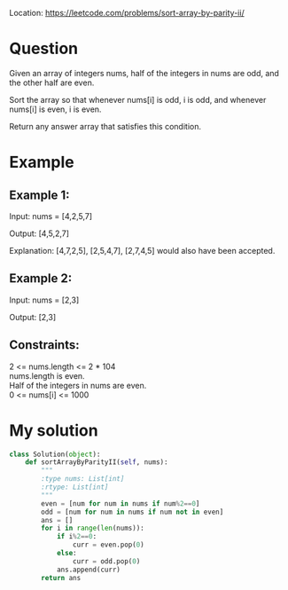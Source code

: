 Location: https://leetcode.com/problems/sort-array-by-parity-ii/
# Question
Given an array of integers nums, half of the integers in nums are odd, and the other half are even.

Sort the array so that whenever nums[i] is odd, i is odd, and whenever nums[i] is even, i is even.

Return any answer array that satisfies this condition.
# Example

## Example 1:

Input: nums = [4,2,5,7]

Output: [4,5,2,7]

Explanation: [4,7,2,5], [2,5,4,7], [2,7,4,5] would also have been accepted.

## Example 2:

Input: nums = [2,3]

Output: [2,3]

## Constraints:

2 <= nums.length <= 2 * 104\
nums.length is even.\
Half of the integers in nums are even.\
0 <= nums[i] <= 1000

 

# My solution 
```python
class Solution(object):
    def sortArrayByParityII(self, nums):
        """
        :type nums: List[int]
        :rtype: List[int]
        """
        even = [num for num in nums if num%2==0]
        odd = [num for num in nums if num not in even]
        ans = []
        for i in range(len(nums)):
            if i%2==0:
                curr = even.pop(0)
            else:
                curr = odd.pop(0)
            ans.append(curr)
        return ans
```
